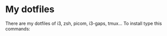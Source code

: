 # My dotfiles
There are my dotfiles of i3, zsh, picom, i3-gaps, tmux...
To install type this commands:
```
```
